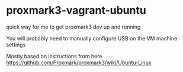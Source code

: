 # proxmark3-vagrant-ubuntu
quick way for me to get proxmark3 dev up and running

You will probably need to manually configure USB on the VM machine settings

Mostly based on instructions from here
https://github.com/Proxmark/proxmark3/wiki/Ubuntu-Linux

